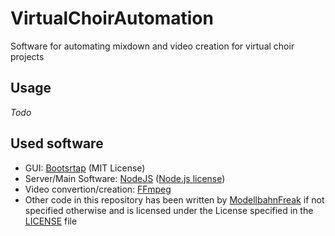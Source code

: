 # VirtualChoirAutomation

Software for automating mixdown and video creation for virtual choir projects

## Usage

_Todo_

## Used software

- GUI: [Bootsrtap](https://getbootstrap.com/) (MIT License)
- Server/Main Software: [NodeJS](https://nodejs.org/) ([Node.js license](https://github.com/nodejs/node/blob/master/LICENSE))
- Video convertion/creation: [FFmpeg](https://www.ffmpeg.org/)
- Other code in this repository has been written by [ModellbahnFreak](https://github.com/ModellbahnFreak) if not specified otherwise and is licensed under the License specified in the [LICENSE](https://github.com/ModellbahnFreak/VirtualChoirAutomation/blob/master/LICENSE) file